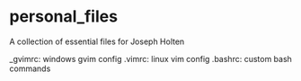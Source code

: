 # personal_files
A collection of essential files for Joseph Holten

_gvimrc: windows gvim config
.vimrc: linux vim config
.bashrc: custom bash commands
